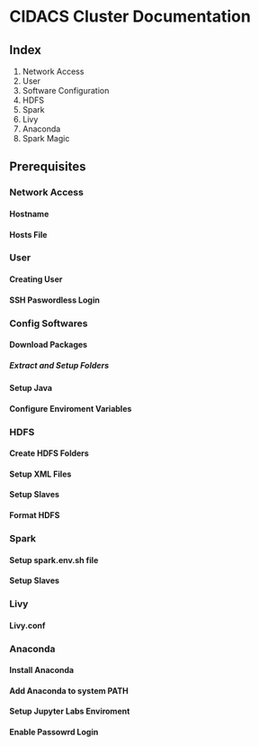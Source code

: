 # CIDACS Cluster Documentation

## Index 

1. Network Access
2. User
3. Software Configuration
4. HDFS
5. Spark
6. Livy
7. Anaconda
8. Spark Magic


## Prerequisites

### Network Access
#### Hostname
#### Hosts File

### User
#### Creating User
#### SSH Paswordless Login

### Config Softwares
#### Download Packages
##### Extract and Setup Folders
#### Setup Java
#### Configure Enviroment Variables

### HDFS
#### Create HDFS Folders
#### Setup XML Files
#### Setup Slaves
#### Format HDFS


### Spark
#### Setup spark.env.sh file
#### Setup Slaves

### Livy
#### Livy.conf

### Anaconda
#### Install Anaconda
#### Add Anaconda to system PATH
#### Setup Jupyter Labs Enviroment
#### Enable Passowrd Login


